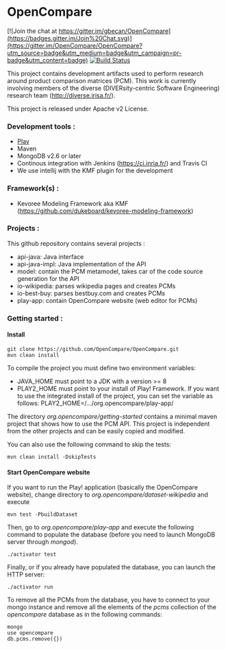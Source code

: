 OpenCompare
===========

[![Join the chat at https://gitter.im/gbecan/OpenCompare](https://badges.gitter.im/Join%20Chat.svg)](https://gitter.im/OpenCompare/OpenCompare?utm_source=badge&utm_medium=badge&utm_campaign=pr-badge&utm_content=badge)
[![Build Status](https://travis-ci.org/OpenCompare/OpenCompare.svg?branch=master)](https://travis-ci.org/OpenCompare/OpenCompare)

This project contains development artifacts used to perform research around product comparison matrices (PCM). This work is currently involving members of the diverse (DIVERsity-centric Software Engineering) research team (http://diverse.irisa.fr/).

This project is released under Apache v2 License.

### Development tools :
 * [Play](https://www.playframework.com/)
 * Maven
 * MongoDB v2.6 or later
 * Continous integration with Jenkins (https://ci.inria.fr/) and Travis CI
 * We use intellij with the KMF plugin for the development

### Framework(s) :
 
 *  Kevoree Modeling Framework aka KMF (https://github.com/dukeboard/kevoree-modeling-framework)

### Projects :
This github repository contains several projects :

* api-java: Java interface
* api-java-impl: Java implementation of the API
* model: contain the PCM metamodel, takes car of the code source generation for the API
* io-wikipedia: parses wikipedia pages and creates PCMs
* io-best-buy: parses bestbuy.com and creates PCMs
* play-app: contain OpenCompare website (web editor for PCMs)

### Getting started :

#### Install
    git clone https://github.com/OpenCompare/OpenCompare.git
    mvn clean install

To compile the project you must define two environment variables:
* JAVA\_HOME must point to a JDK with a version >= 8
* PLAY2\_HOME must point to your install of Play! Framework. If you want to use the integrated install of the project, you can set the variable as follows: PLAY2\_HOME=/.../org.opencompare/play-app/

The directory _org.opencompare/getting-started_ contains a minimal maven project that shows how to use the PCM API. This project is independent from the other projects and can be easily copied and modified.

You can also use the following command to skip the tests: 

    mvn clean install -DskipTests

#### Start OpenCompare website
If you want to run the Play! application (basically the OpenCompare website), change directory to
_org.opencompare/dataset-wikipedia_
and execute 

    mvn test -PbuildDataset

Then, go to _org.opencompare/play-app_ and execute the following command to populate the database (before you need to launch MongoDB server through _mongod_).

    ./activator test

Finally, or if you already have populated the database, you can launch the HTTP server:

    ./activator run

To remove all the PCMs from the database, you have to connect to your mongo instance and remove all the elements of the _pcms_ collection of the _opencompare_ database as in the following commands:

    mongo
    use opencompare
    db.pcms.remove({})
